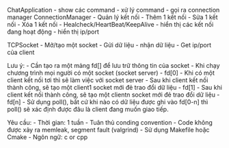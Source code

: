 ChatApplication
    - show các command 
    - xử lý command
    - gọi ra connection manager
ConnectionManager
    - Quản lý kết nối
        - Thêm 1 kết nối
        - Sửa 1 kết nối
        - Xóa 1 kết nối
        - Healcheck/HeartBeat/KeepAlive
        - hiển thị các kết nối đang hoạt động
        - hiển thị ip/port

TCPSocket
    - Mở/tạo một socket
    - Gửi dữ liệu
    - nhận dữ liệu
    - Get ip/port của client

Lưu ý:
    - Cần tạo ra một mảng fd[] để lưu trữ thông tin của socket 
    - Khi chạy chương trình mọi người có một socket (socket server) - fd[0]
    - Khi có một client kết nối tơi thì sẽ làm việc với socket server
    - Sau khi client kết nối thành công, sẽ tạo một client1 socket mới đẻ trao đổi dữ liệu - fd[1]
    - Sau khi client kết nối thành công, sẽ tạo một clientn socket mới đẻ trao đổi dữ liệu - fd[n]
    - Sử dụng poll(), bất cứ khi nào có dữ liệu được ghi vào fd[0-n] thì poll() sẽ xác định được đâu là client đang muốn giao tiếp.

Yêu cầu:
    - Thời gian: 1 tuần
    - Tuân thủ conding convention
    - Code không được xảy ra memleak, segment fault (valgrind)
    - Sử dụng Makefile hoặc Cmake
    - Ngôn ngữ: c or cpp

